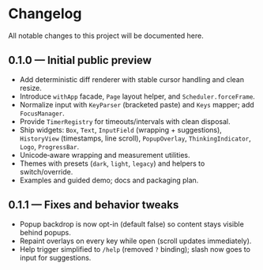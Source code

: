 # Changelog

All notable changes to this project will be documented here.

## 0.1.0 — Initial public preview
- Add deterministic diff renderer with stable cursor handling and clean resize.
- Introduce `withApp` facade, `Page` layout helper, and `Scheduler.forceFrame`.
- Normalize input with `KeyParser` (bracketed paste) and `Keys` mapper; add `FocusManager`.
- Provide `TimerRegistry` for timeouts/intervals with clean disposal.
- Ship widgets: `Box`, `Text`, `InputField` (wrapping + suggestions), `HistoryView` (timestamps, line scroll), `PopupOverlay`, `ThinkingIndicator`, `Logo`, `ProgressBar`.
- Unicode‑aware wrapping and measurement utilities.
- Themes with presets (`dark`, `light`, `legacy`) and helpers to switch/override.
- Examples and guided demo; docs and packaging plan.
## 0.1.1 — Fixes and behavior tweaks
- Popup backdrop is now opt-in (default false) so content stays visible behind popups.
- Repaint overlays on every key while open (scroll updates immediately).
- Help trigger simplified to `/help` (removed `?` binding); slash now goes to input for suggestions.

